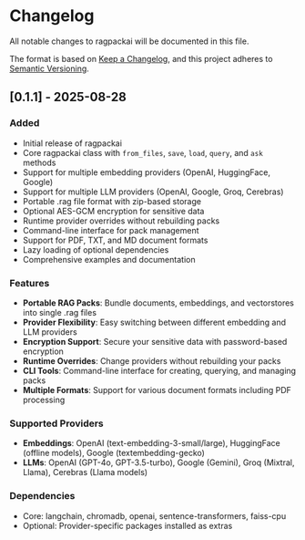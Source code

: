 # Changelog

All notable changes to ragpackai will be documented in this file.

The format is based on [Keep a Changelog](https://keepachangelog.com/en/1.0.0/),
and this project adheres to [Semantic Versioning](https://semver.org/spec/v2.0.0.html).

## [0.1.1] - 2025-08-28

### Added
- Initial release of ragpackai
- Core ragpackai class with `from_files`, `save`, `load`, `query`, and `ask` methods
- Support for multiple embedding providers (OpenAI, HuggingFace, Google)
- Support for multiple LLM providers (OpenAI, Google, Groq, Cerebras)
- Portable .rag file format with zip-based storage
- Optional AES-GCM encryption for sensitive data
- Runtime provider overrides without rebuilding packs
- Command-line interface for pack management
- Support for PDF, TXT, and MD document formats
- Lazy loading of optional dependencies
- Comprehensive examples and documentation

### Features
- **Portable RAG Packs**: Bundle documents, embeddings, and vectorstores into single .rag files
- **Provider Flexibility**: Easy switching between different embedding and LLM providers
- **Encryption Support**: Secure your sensitive data with password-based encryption
- **Runtime Overrides**: Change providers without rebuilding your packs
- **CLI Tools**: Command-line interface for creating, querying, and managing packs
- **Multiple Formats**: Support for various document formats including PDF processing

### Supported Providers
- **Embeddings**: OpenAI (text-embedding-3-small/large), HuggingFace (offline models), Google (textembedding-gecko)
- **LLMs**: OpenAI (GPT-4o, GPT-3.5-turbo), Google (Gemini), Groq (Mixtral, Llama), Cerebras (Llama models)

### Dependencies
- Core: langchain, chromadb, openai, sentence-transformers, faiss-cpu
- Optional: Provider-specific packages installed as extras